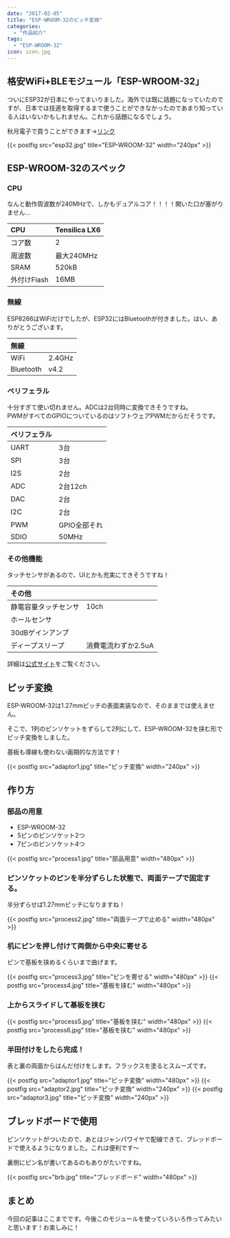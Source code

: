 ```yaml
---
date: "2017-02-05"
title: "ESP-WROOM-32のピッチ変換"
categories:
  - "作品紹介"
tags:
  - "ESP-WROOM-32"
icon: icon.jpg
---
```


## 格安WiFi+BLEモジュール「ESP-WROOM-32」

ついにESP32が日本にやってまいりました。海外では既に話題になっていたのですが、日本では技適を取得するまで使うことができなかったのであまり知っている人はいないかもしれません。これから話題になるでしょう。

秋月電子で買うことができます→[リンク](http://akizukidenshi.com/catalog/g/gM-11647/)

{{< postfig src="esp32.jpg" title="ESP-WROOM-32" width="240px" >}}

<!--more-->

## ESP-WROOM-32のスペック

### CPU

なんと動作周波数が240MHzで、しかもデュアルコア！！！！開いた口が塞がりません...

|CPU|Tensilica LX6|
|:--|:--|
|コア数|2|
|周波数|最大240MHz|
|SRAM|520kB|
|外付けFlash|16MB|

### 無線

ESP8266はWiFiだけでしたが、ESP32にはBluetoothが付きました。はい、ありがとうございます。

|無線||
|:--|:--|
|WiFi|2.4GHz|
|Bluetooth|v4.2|

### ペリフェラル

十分すぎて使い切れません。ADCは2台同時に変換できそうですね。  
PWMがすべてのGPIOについているのはソフトウェアPWMだからだそうです。

|ペリフェラル||
|:--|:--|
|UART|3台|
|SPI|3台|
|I2S|2台|
|ADC|2台12ch|
|DAC|2台|
|I2C|2台|
|PWM|GPIO全部それ|
|SDIO|50MHz|

### その他機能

タッチセンサがあるので、UIとかも充実にできそうですね！

|その他||
|:--|:--|
|静電容量タッチセンサ|10ch|
|ホールセンサ||
|30dBゲインアンプ||
|ディープスリープ|消費電流わずか2.5uA|

  

詳細は[公式サイト](https://www.espressif.com/en/products/socs/esp32)をご覧ください。

## ピッチ変換

ESP-WROOM-32は1.27mmピッチの表面実装なので、そのままでは使えません。

そこで、1列のピンソケットをずらして2列にして、ESP-WROOM-32を挟む形でピッチ変換をしました。

基板も導線も使わない画期的な方法です！

{{< postfig src="adaptor1.jpg" title="ピッチ変換" width="240px" >}}

## 作り方

### 部品の用意

  * ESP-WROOM-32
  * 5ピンのピンソケット2つ
  * 7ピンのピンソケット4つ

{{< postfig src="process1.jpg" title="部品用意" width="480px" >}}

### ピンソケットのピンを半分ずらした状態で、両面テープで固定する。

半分ずらせば1.27mmピッチになりますね！

{{< postfig src="process2.jpg" title="両面テープで止める" width="480px" >}}

### 机にピンを押し付けて両側から中央に寄せる

ピンで基板を挟めるくらいまで曲げます。

{{< postfig src="process3.jpg" title="ピンを寄せる" width="480px" >}}
{{< postfig src="process4.jpg" title="基板を挟む" width="480px" >}}

### 上からスライドして基板を挟む

{{< postfig src="process5.jpg" title="基板を挟む" width="480px" >}}
{{< postfig src="process6.jpg" title="基板を挟む" width="480px" >}}

### 半田付けをしたら完成！

表と裏の両面からはんだ付けをします。フラックスを塗るとスムーズです。

{{< postfig src="adaptor1.jpg" title="ピッチ変換" width="480px" >}}
{{< postfig src="adaptor2.jpg" title="ピッチ変換" width="240px" >}}
{{< postfig src="adaptor3.jpg" title="ピッチ変換" width="240px" >}}

## ブレッドボードで使用

ピンソケットがついたので、あとはジャンパワイヤで配線できて、ブレッドボードで使えるようになりました。これは便利です～

裏側にピン名が書いてあるのもありがたいですね。

{{< postfig src="brb.jpg" title="ブレッドボード" width="480px" >}}

## まとめ

今回の記事はここまでです。今後このモジュールを使っていろいろ作ってみたいと思います！お楽しみに！


